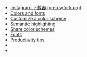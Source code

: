 * [Instagram 下载器 (greasyfork.org)](https://greasyfork.org/zh-CN/scripts/406535-instagram-download-button)
* [Colors and fonts](https://www.jetbrains.com/help/idea/configuring-colors-and-fonts.html)
* [Customize a color scheme](https://www.jetbrains.com/help/idea/configuring-colors-and-fonts.html#customize-color-scheme)
* [Semantic highlighting](https://www.jetbrains.com/help/idea/configuring-colors-and-fonts.html#semantic-highlighting)
* [Share color schemes](https://www.jetbrains.com/help/idea/configuring-colors-and-fonts.html#share-color-scheme)
* [Fonts](https://www.jetbrains.com/help/idea/configuring-colors-and-fonts.html#fonts)
* [Productivity tips](https://www.jetbrains.com/help/idea/configuring-colors-and-fonts.html#tips)
* 
*
